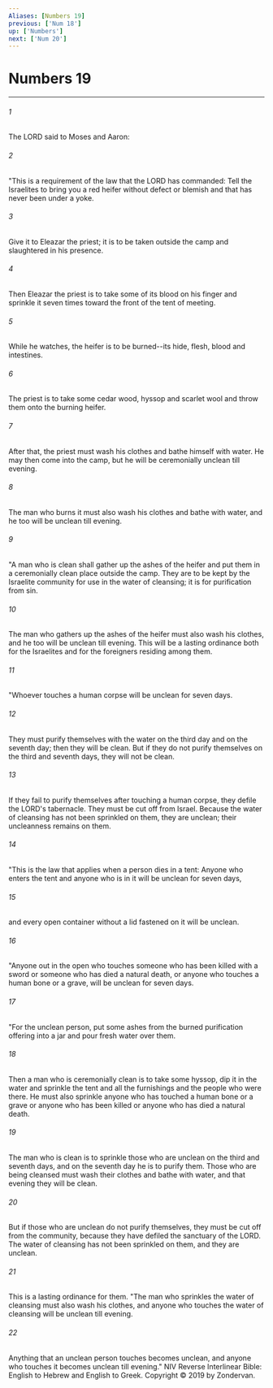```yaml
---
Aliases: [Numbers 19]
previous: ['Num 18']
up: ['Numbers']
next: ['Num 20']
---
```

# Numbers 19

***


###### 1 
The LORD said to Moses and Aaron: 

###### 2 
"This is a requirement of the law that the LORD has commanded: Tell the Israelites to bring you a red heifer without defect or blemish and that has never been under a yoke. 

###### 3 
Give it to Eleazar the priest; it is to be taken outside the camp and slaughtered in his presence. 

###### 4 
Then Eleazar the priest is to take some of its blood on his finger and sprinkle it seven times toward the front of the tent of meeting. 

###### 5 
While he watches, the heifer is to be burned--its hide, flesh, blood and intestines. 

###### 6 
The priest is to take some cedar wood, hyssop and scarlet wool and throw them onto the burning heifer. 

###### 7 
After that, the priest must wash his clothes and bathe himself with water. He may then come into the camp, but he will be ceremonially unclean till evening. 

###### 8 
The man who burns it must also wash his clothes and bathe with water, and he too will be unclean till evening. 

###### 9 
"A man who is clean shall gather up the ashes of the heifer and put them in a ceremonially clean place outside the camp. They are to be kept by the Israelite community for use in the water of cleansing; it is for purification from sin. 

###### 10 
The man who gathers up the ashes of the heifer must also wash his clothes, and he too will be unclean till evening. This will be a lasting ordinance both for the Israelites and for the foreigners residing among them. 

###### 11 
"Whoever touches a human corpse will be unclean for seven days. 

###### 12 
They must purify themselves with the water on the third day and on the seventh day; then they will be clean. But if they do not purify themselves on the third and seventh days, they will not be clean. 

###### 13 
If they fail to purify themselves after touching a human corpse, they defile the LORD's tabernacle. They must be cut off from Israel. Because the water of cleansing has not been sprinkled on them, they are unclean; their uncleanness remains on them. 

###### 14 
"This is the law that applies when a person dies in a tent: Anyone who enters the tent and anyone who is in it will be unclean for seven days, 

###### 15 
and every open container without a lid fastened on it will be unclean. 

###### 16 
"Anyone out in the open who touches someone who has been killed with a sword or someone who has died a natural death, or anyone who touches a human bone or a grave, will be unclean for seven days. 

###### 17 
"For the unclean person, put some ashes from the burned purification offering into a jar and pour fresh water over them. 

###### 18 
Then a man who is ceremonially clean is to take some hyssop, dip it in the water and sprinkle the tent and all the furnishings and the people who were there. He must also sprinkle anyone who has touched a human bone or a grave or anyone who has been killed or anyone who has died a natural death. 

###### 19 
The man who is clean is to sprinkle those who are unclean on the third and seventh days, and on the seventh day he is to purify them. Those who are being cleansed must wash their clothes and bathe with water, and that evening they will be clean. 

###### 20 
But if those who are unclean do not purify themselves, they must be cut off from the community, because they have defiled the sanctuary of the LORD. The water of cleansing has not been sprinkled on them, and they are unclean. 

###### 21 
This is a lasting ordinance for them. "The man who sprinkles the water of cleansing must also wash his clothes, and anyone who touches the water of cleansing will be unclean till evening. 

###### 22 
Anything that an unclean person touches becomes unclean, and anyone who touches it becomes unclean till evening." NIV Reverse Interlinear Bible: English to Hebrew and English to Greek. Copyright © 2019 by Zondervan.
